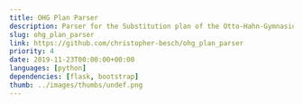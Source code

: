 ```yaml
---
title: OHG Plan Parser
description: Parser for the Substitution plan of the Otto-Hahn-Gymnasium Gifhorn.
slug: ohg_plan_parser
link: https://github.com/christopher-besch/ohg_plan_parser
priority: 4
date: 2019-11-23T00:00:00+00:00
languages: [python]
dependencies: [flask, bootstrap]
thumb: ../images/thumbs/undef.png
---
```


